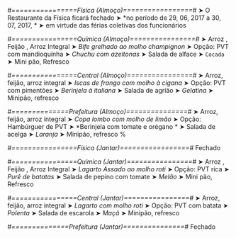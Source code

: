 
*#================Física (Almoço)=================#*
➤ O Restaurante da Física ficará fechado 
➤ *no período de 29, 06, 2017 a 30, 07, 2017, *
➤ em virtude das férias coletivas dos funcionários

*#================Química (Almoço)================#*
➤ Arroz ,  Feijão ,  Arroz Integral
➤ *Bife grelhado ao molho champignon*
➤ Opção: PVT com mandioquinha
➤ *Chuchu com azeitonas*
➤ Salada de alface
➤ `Cocada`
➤ Mini pão, Refresco

*#================Central (Almoço)================#*
➤ Arroz, feijão, arroz integral
➤ *Iscas de frango com molho à cigana*
➤ Opção: PVT com pimentões
➤ *Berinjela à italiana*
➤ Salada de agrião
➤ *Gelatina*
➤ Minipão, refresco

*#==============Prefeitura (Almoço)===============#*
➤ Arroz, feijão, arroz integral 
➤ *Copa lombo com molho de limão*
➤ Opção: Hambúrguer de PVT
➤ *Berinjela com tomate e orégano *
➤ Salada de acelga
➤ *Laranja*
➤ Minipão, refresco 
%

*#================Física (Jantar)=================#*
Fechado

*#================Química (Jantar)================#*
➤ Arroz ,  Feijão ,  Arroz Integral
➤ *Lagarto Assado ao molho roti*
➤ Opção: PVT rica
➤ *Purê de batatas*
➤ Salada de pepino com tomate
➤ *Melão*
➤ Mini pão, Refresco

*#================Central (Jantar)================#*
➤ Arroz, feijão, arroz integral
➤ *Lagarto com molho roti*
➤ Opção: PVT com batata
➤ *Polenta*
➤ Salada de escarola
➤ *Maçã*
➤ Minipão, refresco

*#==============Prefeitura (Jantar)===============#*
Fechado
